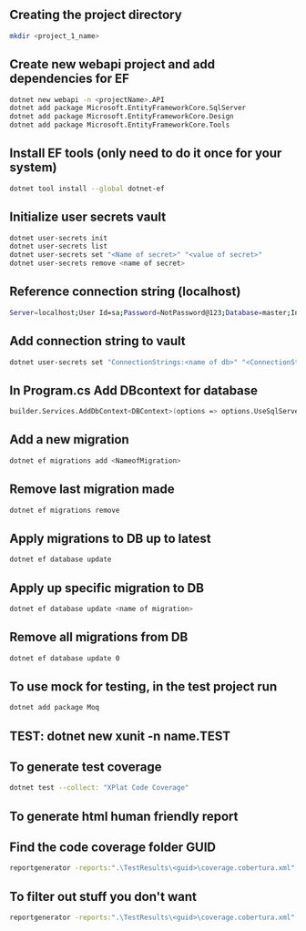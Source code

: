 ## Creating the project directory
```bash
mkdir <project_1_name> 
```
## Create new webapi project and add dependencies for EF
```bash
dotnet new webapi -n <projectName>.API
dotnet add package Microsoft.EntityFrameworkCore.SqlServer
dotnet add package Microsoft.EntityFrameworkCore.Design
dotnet add package Microsoft.EntityFrameworkCore.Tools
```
## Install EF tools (only need to do it once for your system)
```bash
dotnet tool install --global dotnet-ef
```
## Initialize user secrets vault
```bash
dotnet user-secrets init
dotnet user-secrets list
dotnet user-secrets set "<Name of secret>" "<value of secret>"
dotnet user-secrets remove <name of secret>
```
## Reference connection string (localhost)
```bash
Server=localhost;User Id=sa;Password=NotPassword@123;Database=master;Initial Catalog=<name of db>;TrustServerCertificate=true;
```
## Add connection string to vault
```bash
dotnet user-secrets set "ConnectionStrings:<name of db>" "<ConnectionString>"
```
## In Program.cs Add DBcontext for database
```bash
builder.Services.AddDbContext<DBContext>(options => options.UseSqlServer(builder.Configuration.GetConnectionString("name of db")));
```
## Add a new migration
```bash
dotnet ef migrations add <NameofMigration>
```
## Remove last migration made
```bash
dotnet ef migrations remove
```
## Apply migrations to DB up to latest
```bash
dotnet ef database update
```
## Apply up specific migration to DB
```bash
dotnet ef database update <name of migration>
```
## Remove all migrations from DB
```bash
dotnet ef database update 0
```
## To use mock for testing, in the test project run
```bash
dotnet add package Moq
```

## TEST:  dotnet new xunit -n name.TEST

## To generate test coverage
```bash
dotnet test --collect: "XPlat Code Coverage"
```

## To generate html human friendly report
## Find the code coverage folder GUID
```bash
reportgenerator -reports:".\TestResults\<guid>\coverage.cobertura.xml" -targetdir:"coveragereport" -reporttypes:Html 
```

## To filter out stuff you don't want
```bash
reportgenerator -reports:".\TestResults\<guid>\coverage.cobertura.xml" -targetdir:"coveragereport" -reporttypes:Html classfilters:"+Sample.API.Service.*;+some more stuff;-don't include this"
```